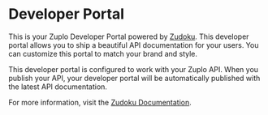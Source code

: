 # Developer Portal

This is your Zuplo Developer Portal powered by [Zudoku](https://zudoku.dev).
This developer portal allows you to ship a beautiful API documentation for your
users. You can customize this portal to match your brand and style.

This developer portal is configured to work with your Zuplo API. When you
publish your API, your developer portal will be automatically published with the
latest API documentation.

For more information, visit the [Zudoku Documentation](https://zudoku.dev/docs).
